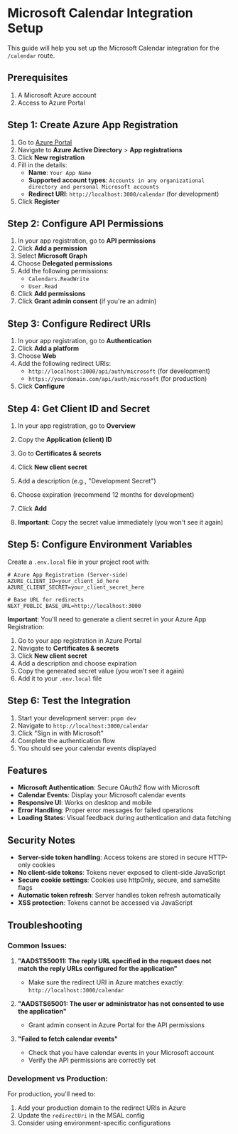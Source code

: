 # Microsoft Calendar Integration Setup

This guide will help you set up the Microsoft Calendar integration for the `/calendar` route.

## Prerequisites

1. A Microsoft Azure account
2. Access to Azure Portal

## Step 1: Create Azure App Registration

1. Go to [Azure Portal](https://portal.azure.com)
2. Navigate to **Azure Active Directory** > **App registrations**
3. Click **New registration**
4. Fill in the details:
   - **Name**: `Your App Name`
   - **Supported account types**: `Accounts in any organizational directory and personal Microsoft accounts`
   - **Redirect URI**: `http://localhost:3000/calendar` (for development)
5. Click **Register**

## Step 2: Configure API Permissions

1. In your app registration, go to **API permissions**
2. Click **Add a permission**
3. Select **Microsoft Graph**
4. Choose **Delegated permissions**
5. Add the following permissions:
   - `Calendars.ReadWrite`
   - `User.Read`
6. Click **Add permissions**
7. Click **Grant admin consent** (if you're an admin)

## Step 3: Configure Redirect URIs

1. In your app registration, go to **Authentication**
2. Click **Add a platform**
3. Choose **Web**
4. Add the following redirect URIs:
   - `http://localhost:3000/api/auth/microsoft` (for development)
   - `https://yourdomain.com/api/auth/microsoft` (for production)
5. Click **Configure**

## Step 4: Get Client ID and Secret

1. In your app registration, go to **Overview**
2. Copy the **Application (client) ID**

3. Go to **Certificates & secrets**
4. Click **New client secret**
5. Add a description (e.g., "Development Secret")
6. Choose expiration (recommend 12 months for development)
7. Click **Add**
8. **Important**: Copy the secret value immediately (you won't see it again)

## Step 5: Configure Environment Variables

Create a `.env.local` file in your project root with:

```env
# Azure App Registration (Server-side)
AZURE_CLIENT_ID=your_client_id_here
AZURE_CLIENT_SECRET=your_client_secret_here

# Base URL for redirects
NEXT_PUBLIC_BASE_URL=http://localhost:3000
```

**Important**: You'll need to generate a client secret in your Azure App Registration:
1. Go to your app registration in Azure Portal
2. Navigate to **Certificates & secrets**
3. Click **New client secret**
4. Add a description and choose expiration
5. Copy the generated secret value (you won't see it again)
6. Add it to your `.env.local` file

## Step 6: Test the Integration

1. Start your development server: `pnpm dev`
2. Navigate to `http://localhost:3000/calendar`
3. Click "Sign in with Microsoft"
4. Complete the authentication flow
5. You should see your calendar events displayed

## Features

- **Microsoft Authentication**: Secure OAuth2 flow with Microsoft
- **Calendar Events**: Display your Microsoft calendar events
- **Responsive UI**: Works on desktop and mobile
- **Error Handling**: Proper error messages for failed operations
- **Loading States**: Visual feedback during authentication and data fetching

## Security Notes

- **Server-side token handling**: Access tokens are stored in secure HTTP-only cookies
- **No client-side tokens**: Tokens never exposed to client-side JavaScript
- **Secure cookie settings**: Cookies use httpOnly, secure, and sameSite flags
- **Automatic token refresh**: Server handles token refresh automatically
- **XSS protection**: Tokens cannot be accessed via JavaScript

## Troubleshooting

### Common Issues:

1. **"AADSTS50011: The reply URL specified in the request does not match the reply URLs configured for the application"**
   - Make sure the redirect URI in Azure matches exactly: `http://localhost:3000/calendar`

2. **"AADSTS65001: The user or administrator has not consented to use the application"**
   - Grant admin consent in Azure Portal for the API permissions

3. **"Failed to fetch calendar events"**
   - Check that you have calendar events in your Microsoft account
   - Verify the API permissions are correctly set

### Development vs Production:

For production, you'll need to:
1. Add your production domain to the redirect URIs in Azure
2. Update the `redirectUri` in the MSAL config
3. Consider using environment-specific configurations 